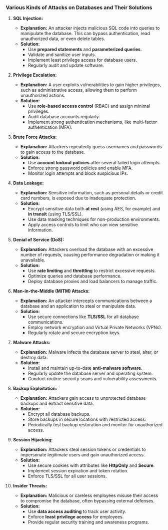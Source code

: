 ### Various Kinds of Attacks on Databases and Their Solutions

1. **SQL Injection:**
   - **Explanation:** An attacker injects malicious SQL code into queries to manipulate the database. This can bypass authentication, read unauthorized data, or even delete tables.
   - **Solution:**
     - Use **prepared statements** and **parameterized queries**.
     - Validate and sanitize user inputs.
     - Implement least privilege access for database users.
     - Regularly audit and update software.

2. **Privilege Escalation:**
   - **Explanation:** A user exploits vulnerabilities to gain higher privileges, such as administrative access, allowing them to perform unauthorized actions.
   - **Solution:**
     - Use **role-based access control** (RBAC) and assign minimal privileges.
     - Audit database accounts regularly.
     - Implement strong authentication mechanisms, like multi-factor authentication (MFA).

3. **Brute Force Attacks:**
   - **Explanation:** Attackers repeatedly guess usernames and passwords to gain access to the database.
   - **Solution:**
     - Use **account lockout policies** after several failed login attempts.
     - Enforce strong password policies and enable MFA.
     - Monitor login attempts and block suspicious IPs.

4. **Data Leakage:**
   - **Explanation:** Sensitive information, such as personal details or credit card numbers, is exposed due to inadequate protection.
   - **Solution:**
     - Encrypt sensitive data both **at rest** (using AES, for example) and **in transit** (using TLS/SSL).
     - Use data masking techniques for non-production environments.
     - Apply access controls to limit who can view sensitive information.

5. **Denial of Service (DoS):**
   - **Explanation:** Attackers overload the database with an excessive number of requests, causing performance degradation or making it unavailable.
   - **Solution:**
     - Use **rate limiting** and **throttling** to restrict excessive requests.
     - Optimize queries and database performance.
     - Deploy database proxies and load balancers to manage traffic.

6. **Man-in-the-Middle (MITM) Attacks:**
   - **Explanation:** An attacker intercepts communications between a database and an application to steal or manipulate data.
   - **Solution:**
     - Use secure connections like **TLS/SSL** for all database communications.
     - Employ network encryption and Virtual Private Networks (VPNs).
     - Regularly rotate and secure encryption keys.

7. **Malware Attacks:**
   - **Explanation:** Malware infects the database server to steal, alter, or destroy data.
   - **Solution:**
     - Install and maintain up-to-date **anti-malware software**.
     - Regularly update the database server and operating system.
     - Conduct routine security scans and vulnerability assessments.

8. **Backup Exploitation:**
   - **Explanation:** Attackers gain access to unprotected database backups and extract sensitive data.
   - **Solution:**
     - Encrypt all database backups.
     - Store backups in secure locations with restricted access.
     - Periodically test backup restoration and monitor for unauthorized access.

9. **Session Hijacking:**
   - **Explanation:** Attackers steal session tokens or credentials to impersonate legitimate users and gain unauthorized access.
   - **Solution:**
     - Use secure cookies with attributes like **HttpOnly** and **Secure**.
     - Implement session expiration and token rotation.
     - Enforce TLS/SSL for all user sessions.

10. **Insider Threats:**
    - **Explanation:** Malicious or careless employees misuse their access to compromise the database, often bypassing external defenses.
    - **Solution:**
      - Use **data access auditing** to track user activity.
      - Enforce **least privilege access** for employees.
      - Provide regular security training and awareness programs.

